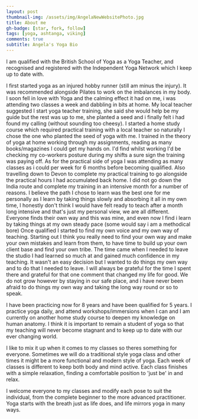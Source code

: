 ```yaml
---
layout: post
thumbnail-img: /assets/img/AngelaNewWebsitePhoto.jpg
title: About me
gh-badge: [star, fork, follow]
tags: [yoga, ashtanga, viking]
comments: true
subtitle: Angela's Yoga Bio
---
```

I am qualified with the British School of Yoga as a Yoga Teacher, and recognised and registered with the Independent Yoga Network which I keep up to date with.

I first started yoga as an injured hobby runner (still am minus the injury). It was recommended alongside Pilates to work on the imbalances in my body. I soon fell in love with Yoga and the calming effect it had on me, i was attending two classes a week and dabbling in bits at home. My local teacher suggested I start yoga teacher training, she said she would help be my guide but the rest was up to me, she planted a seed and i finally felt i had found my calling (without sounding too cheesy). I started a home study course which required practical training with a local teacher so naturally I chose the one who planted the seed of yoga with me. I trained in the theory of yoga at home working through my assignments, reading as many books/magazines I could get my hands on. I'd find whilst working I'd be checking my co-workers posture during my shifts a sure sign the training was paying off. As for the practical side of yoga I was attending as many classes as i could per week for 6 months before becoming qualified. Also travelling down to Devon  to complete my practical training to go alongside the practical hours I had accumulated back home.
I did not go down the India route and complete my training in an intensive month for a number of reasons. I believe the path I chose to learn was the best one for me personally as I learn by taking things slowly and absorbing it all in my own time, I honestly don't think I would have felt ready to teach after a month long intensive and that's just my personal view, we are all different. Everyone finds their own way and this was mine, and even now I find i learn by taking things at my own steady pace (some would say i am a methodical bore)
Once qualified I started to find my own voice and my own way of teaching. Starting out I think you really need to find your own way and make your own mistakes and learn from them, to have time to build up your own client base and find your own tribe. The time came when I needed to leave the studio I had learned so much at and gained much confidence in my teaching. It wasn't an easy decision but I wanted to do things my own way and to do that I needed to leave. I will always be grateful for the time I spent there and grateful for that one comment that changed my life for good. We do not grow however by staying in our safe place, and i have never been afraid to do things my own way and taking the long way round or so to speak.

I have been practicing now for 8 years and have been qualified for 5 years.
I practice yoga daily, and attend workshops/immersions when I can and I am currently on another home study course to deepen my knowledge on human anatomy. I think it is important to remain a student of yoga so that my teaching will never become stagnant and to keep up to date with our ever changing world.

I like to mix it up when it comes to my classes so theres something for everyone. Sometimes we will do a traditional style yoga class and other times it might be a more functional and modern style of yoga. Each week of classes is different to keep both body and mind active. Each class finishes with a simple relaxation, finding a comfortable position to 'just be' in and relax. 

I welcome everyone to my classes and modify each pose to suit the individual, from the complete beginner to the more advanced practitioner. Yoga starts with the breath just as life does, and life mirrors yoga in many ways.
